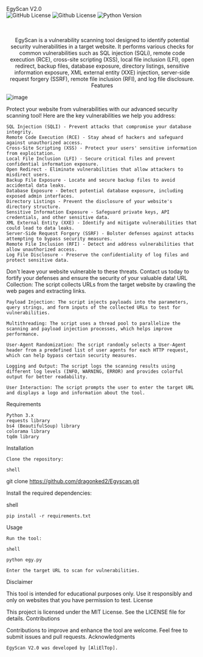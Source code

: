 EgyScan V2.0
<br>
![GitHub License](https://img.shields.io/badge/license-MIT-blue.svg)
![Github License](https://img.shields.io/badge/license-GPLv3-blue.svg)
![Python Version](https://img.shields.io/badge/python-3.x-blue.svg)
<p align="center">
<br>

<br>
EgyScan is a vulnerability scanning tool designed to identify potential security vulnerabilities in a target website. It performs various checks for common vulnerabilities such as SQL injection (SQLi), remote code execution (RCE), cross-site scripting (XSS), local file inclusion (LFI), open redirect, backup files, database exposure, directory listings, sensitive information exposure, XML external entity (XXE) injection, server-side request forgery (SSRF), remote file inclusion (RFI), and log file disclosure.
Features
<br>

![image](https://github.com/dragonked2/Egyscan/assets/66541902/c769777f-7e6a-4d1f-8907-bb4e75c8d01e)

Protect your website from vulnerabilities with our advanced security scanning tool! Here are the key vulnerabilities we help you address:

    SQL Injection (SQLI) - Prevent attacks that compromise your database integrity.
    Remote Code Execution (RCE) - Stay ahead of hackers and safeguard against unauthorized access.
    Cross-Site Scripting (XSS) - Protect your users' sensitive information from exploitation.
    Local File Inclusion (LFI) - Secure critical files and prevent confidential information exposure.
    Open Redirect - Eliminate vulnerabilities that allow attackers to misdirect users.
    Backup File Exposure - Locate and secure backup files to avoid accidental data leaks.
    Database Exposure - Detect potential database exposure, including exposed admin interfaces.
    Directory Listings - Prevent the disclosure of your website's directory structure.
    Sensitive Information Exposure - Safeguard private keys, API credentials, and other sensitive data.
    XML External Entity (XXE) - Identify and mitigate vulnerabilities that could lead to data leaks.
    Server-Side Request Forgery (SSRF) - Bolster defenses against attacks attempting to bypass security measures.
    Remote File Inclusion (RFI) - Detect and address vulnerabilities that allow unauthorized access.
    Log File Disclosure - Preserve the confidentiality of log files and protect sensitive data.

Don't leave your website vulnerable to these threats. Contact us today to fortify your defenses and ensure the security of your valuable data!
    URL Collection: The script collects URLs from the target website by crawling the web pages and extracting links.

    Payload Injection: The script injects payloads into the parameters, query strings, and form inputs of the collected URLs to test for vulnerabilities.

    Multithreading: The script uses a thread pool to parallelize the scanning and payload injection processes, which helps improve performance.

    User-Agent Randomization: The script randomly selects a User-Agent header from a predefined list of user agents for each HTTP request, which can help bypass certain security measures.

    Logging and Output: The script logs the scanning results using different log levels (INFO, WARNING, ERROR) and provides colorful output for better readability.

    User Interaction: The script prompts the user to enter the target URL and displays a logo and information about the tool.

Requirements

    Python 3.x
    requests library
    bs4 (BeautifulSoup) library
    colorama library
    tqdm library

Installation

    Clone the repository:

    shell

git clone https://github.com/dragonked2/Egyscan.git

Install the required dependencies:

shell

    pip install -r requirements.txt

Usage

    Run the tool:

    shell

    python egy.py

    Enter the target URL to scan for vulnerabilities.

Disclaimer

This tool is intended for educational purposes only. Use it responsibly and only on websites that you have permission to test.
License

This project is licensed under the MIT License. See the LICENSE file for details.
Contributions

Contributions to improve and enhance the tool are welcome. Feel free to submit issues and pull requests.
Acknowledgments

    EgyScan V2.0 was developed by [AliElTop].
